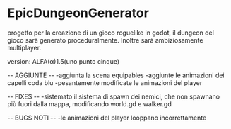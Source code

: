 # EpicDungeonGenerator
progetto per la creazione di un gioco roguelike in godot, il dungeon del gioco sarà generato proceduralmente. Inoltre sarà ambiziosamente multiplayer.


version: ALFA(α)1.5(uno punto cinque)

-- AGGIUNTE --
-aggiunta la scena equipables
-aggiunte le animazioni dei capelli coda blu
-pesantemente modificate le animazioni del player

-- FIXES --
-sistemato il sistema di spawn dei nemici, che non spawnano più fuori dalla mappa, modificando world.gd e walker.gd

-- BUGS NOTI --
-le animazioni del player looppano incorrettamente
